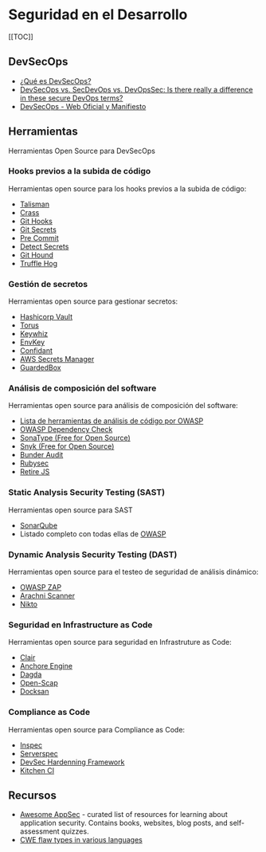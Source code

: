# Seguridad en el Desarrollo

[[TOC]]

## DevSecOps

- [¿Qué es DevSecOps?](https://devonblog.com/security/devsecops-what-why-how/)
- [DevSecOps vs. SecDevOps vs. DevOpsSec: Is there really a difference in these secure DevOps terms?](https://blog.ariacybersecurity.com/blog/devsecops-vs-secdevops-blog)
- [DevSecOps - Web Oficial y Manifiesto](https://www.devsecops.org/)

## Herramientas

Herramientas Open Source para DevSecOps

### Hooks previos a la subida de código

Herramientas open source para los hooks previos a la subida de código:

 - [Talisman](https://github.com/thoughtworks/talisman)
 - [Crass ](https://github.com/floyd-fuh/crass)
 - [Git Hooks](https://githooks.com/)
 - [Git Secrets](https://git-secret.io/)
 - [Pre Commit](https://pre-commit.com/)
 - [Detect Secrets](https://github.com/Yelp/detect-secrets)
 - [Git Hound](https://github.com/ezekg/git-hound)
 - [Truffle Hog ](https://github.com/dxa4481/truffleHog)

### Gestión de secretos

Herramientas open source para gestionar secretos:

 - [Hashicorp Vault](https://www.vaultproject.io/)
 - [Torus](https://www.torus.sh/)
 - [Keywhiz](https://square.github.io/keywhiz/)
 - [EnvKey](https://www.envkey.com/)
 - [Confidant](https://github.com/lyft/confidant)
 - [AWS Secrets Manager](https://aws.amazon.com/secrets-manager/)
 - [GuardedBox](https://guardedbox.es)

### Análisis de composición del software

Herramientas open source para análisis de composición del software:

 - [Lista de herramientas de análisis de código por OWASP](https://owasp.org/www-community/Source_Code_Analysis_Tools)
 - [OWASP Dependency Check](https://www.owasp.org/index.php/OWASP_Dependency_Check)
 - [SonaType (Free for Open Source)](https://ossindex.sonatype.org/)
 - [Snyk (Free for Open Source)](https://snyk.io/)
 - [Bunder Audit](https://github.com/rubysec/bundler-audit)
 - [Rubysec](https://rubysec.com/)
 - [Retire JS](https://github.com/RetireJS/retire.js)

### Static Analysis Security Testing (SAST)

Herramientas open source para SAST

 - [SonarQube](https://www.sonarqube.org/downloads/) 
 - Listado completo con todas ellas de [OWASP](https://owasp.org/www-community/Source_Code_Analysis_Tools)

### Dynamic Analysis Security Testing (DAST)

Herramientas open source para el testeo de seguridad de análisis dinámico:

- [OWASP ZAP](https://www.owasp.org/index.php/OWASP_Zed_Attack_Proxy_Project)
- [Arachni Scanner](http://www.arachni-scanner.com/)
- [Nikto](https://cirt.net/Nikto2)

### Seguridad en Infrastructure as Code

Herramientas open source para seguridad en Infrastruture as Code:

- [Clair](https://github.com/coreos/clair)
- [Anchore Engine](https://github.com/anchore/anchore-engine)
- [Dagda](https://github.com/eliasgranderubio/dagda)
- [Open-Scap](https://www.open-scap.org/getting-started/)
- [Docksan](https://github.com/kost/dockscan)

### Compliance as Code

Herramientas open source para Compliance as Code:

- [Inspec](https://www.inspec.io/)
- [Serverspec](https://serverspec.org/)
- [DevSec Hardenning Framework](https://dev-sec.io/)
- [Kitchen CI](https://kitchen.ci/)

## Recursos

- [Awesome AppSec](https://github.com/paragonie/awesome-appsec) - curated list of resources for learning about application security. Contains books, websites, blog posts, and self-assessment quizzes.
- [CWE flaw types in various languages](https://pbs.twimg.com/media/Elaf5sMWoAIW9zn?format=jpg&name=large)




